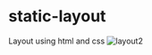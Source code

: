 # static-layout
Layout using html and css
![layout2](https://user-images.githubusercontent.com/99266197/155592575-386d667a-e3bb-4982-ab12-5ce8d4e5158c.png)
